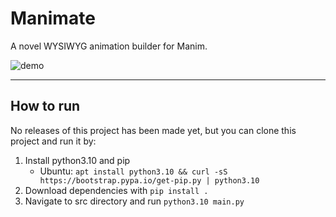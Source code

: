 # Manimate
A novel WYSIWYG animation builder for Manim.

![demo](https://i.imgur.com/9cp8OZh.png)

-------------
## How to run
No releases of this project has been made yet, but you can clone this project and run it by:

1. Install python3.10 and pip   
   - Ubuntu: `apt install python3.10 && curl -sS https://bootstrap.pypa.io/get-pip.py | python3.10`
2. Download dependencies with `pip install .`
3. Navigate to src directory and run `python3.10 main.py`


<!-- 
- Python3.10
- Python3.10 pip - 
- moderngl
- bidict
- IPython 8.0.1
- PySide 6 and 2
- IPython
- Manim community dependencies - `sudo apt install libcairo2-dev libpango1.0-dev ffmpeg` for Ubuntu
- Manim community - `pip install manim` for Ubuntu  -->
